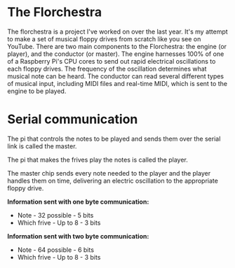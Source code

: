 # The Florchestra
The florchestra is a project I've worked on over the last year. It's my attempt to make a set of musical floppy drives from scratch like you see on YouTube. There are two main components to the Florchestra: the engine (or player), and the conductor (or master). The engine harnesses 100% of one of a Raspberry Pi's CPU cores to send out rapid electrical oscillations to each floppy drives. The frequency of the oscillation determines what musical note can be heard. The conductor can read several different types of musical input, including MIDI files and real-time MIDI, which is sent to the engine to be played.

# Serial communication
The pi that controls the notes to be played and sends them over the serial link is called the master.

The pi that makes the frives play the notes is called the player.

The master chip sends every note needed to the player and the player handles them on time, delivering an electric oscillation to the appropriate floppy drive.

**Information sent with one byte communication:**

* Note - 32 possible - 5 bits
* Which frive - Up to 8 - 3 bits

**Information sent with two byte communication:**

* Note - 64 possible - 6 bits
* Which frive - Up to 8 - 3 bits
